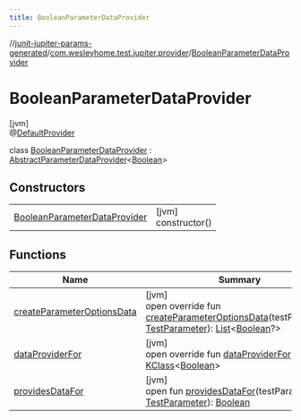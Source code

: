 ```yaml
---
title: BooleanParameterDataProvider
---
```

//[junit-jupiter-params-generated](../../../index.html)/[com.wesleyhome.test.jupiter.provider](../index.html)/[BooleanParameterDataProvider](index.html)



# BooleanParameterDataProvider



[jvm]\
@[DefaultProvider](../../com.wesleyhome.test.jupiter.annotations/-default-provider/index.html)



class [BooleanParameterDataProvider](index.html) : [AbstractParameterDataProvider](../-abstract-parameter-data-provider/index.html)&lt;[Boolean](https://kotlinlang.org/api/latest/jvm/stdlib/kotlin/-boolean/index.html)&gt;



## Constructors


| | |
|---|---|
| [BooleanParameterDataProvider](-boolean-parameter-data-provider.html) | [jvm]<br>constructor() |


## Functions


| Name | Summary |
|---|---|
| [createParameterOptionsData](create-parameter-options-data.html) | [jvm]<br>open override fun [createParameterOptionsData](create-parameter-options-data.html)(testParameter: [TestParameter](../-test-parameter/index.html)): [List](https://kotlinlang.org/api/latest/jvm/stdlib/kotlin.collections/-list/index.html)&lt;[Boolean](https://kotlinlang.org/api/latest/jvm/stdlib/kotlin/-boolean/index.html)?&gt; |
| [dataProviderFor](../-abstract-parameter-data-provider/data-provider-for.html) | [jvm]<br>open override fun [dataProviderFor](../-abstract-parameter-data-provider/data-provider-for.html)(): [KClass](https://kotlinlang.org/api/latest/jvm/stdlib/kotlin.reflect/-k-class/index.html)&lt;[Boolean](https://kotlinlang.org/api/latest/jvm/stdlib/kotlin/-boolean/index.html)&gt; |
| [providesDataFor](../-parameter-data-provider/provides-data-for.html) | [jvm]<br>open fun [providesDataFor](../-parameter-data-provider/provides-data-for.html)(testParameter: [TestParameter](../-test-parameter/index.html)): [Boolean](https://kotlinlang.org/api/latest/jvm/stdlib/kotlin/-boolean/index.html) |

